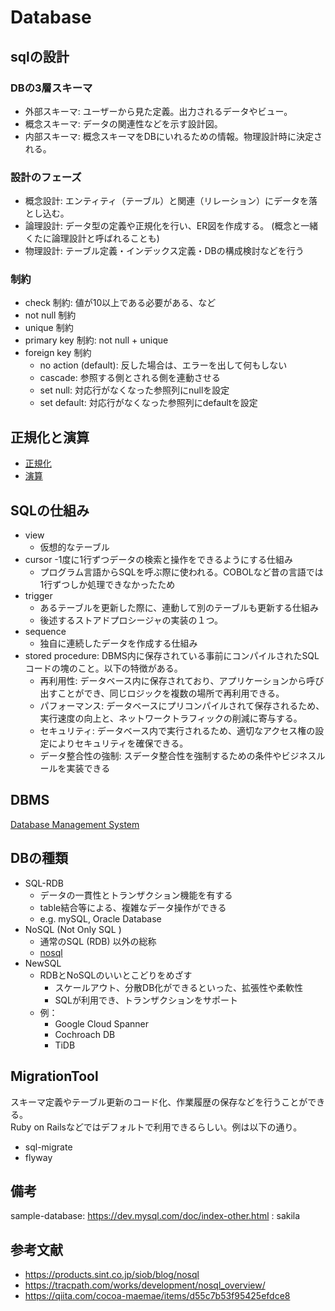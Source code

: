 # Database

## sqlの設計

### DBの3層スキーマ

- 外部スキーマ: ユーザーから見た定義。出力されるデータやビュー。
- 概念スキーマ: データの関連性などを示す設計図。
- 内部スキーマ: 概念スキーマをDBにいれるための情報。物理設計時に決定される。

### 設計のフェーズ

- 概念設計: エンティティ（テーブル）と関連（リレーション）にデータを落とし込む。
- 論理設計: データ型の定義や正規化を行い、ER図を作成する。 (概念と一緒くたに論理設計と呼ばれることも)
- 物理設計: テーブル定義・インデックス定義・DBの構成検討などを行う

### 制約

- check 制約: 値が10以上である必要がある、など
- not null 制約
- unique 制約
- primary key 制約: not null + unique
- foreign key 制約
  - no action (default): 反した場合は、エラーを出して何もしない
  - cascade: 参照する側とされる側を連動させる
  - set null: 対応行がなくなった参照列にnullを設定
  - set default: 対応行がなくなった参照列にdefaultを設定

## 正規化と演算
- [正規化](./normalization.md)
- [演算](./calculation.md)

## SQLの仕組み

- view
  - 仮想的なテーブル
- cursor
  -1度に1行ずつデータの検索と操作をできるようにする仕組み
  - プログラム言語からSQLを呼ぶ際に使われる。COBOLなど昔の言語では1行ずつしか処理できなかったため
- trigger
  - あるテーブルを更新した際に、連動して別のテーブルも更新する仕組み
  - 後述するストアドプロシージャの実装の１つ。
- sequence
  - 独自に連続したデータを作成する仕組み
- stored procedure: DBMS内に保存されている事前にコンパイルされたSQLコードの塊のこと。以下の特徴がある。
  - 再利用性: データベース内に保存されており、アプリケーションから呼び出すことができ、同じロジックを複数の場所で再利用できる。
  - パフォーマンス: データベースにプリコンパイルされて保存されるため、実行速度の向上と、ネットワークトラフィックの削減に寄与する。
  - セキュリティ: データベース内で実行されるため、適切なアクセス権の設定によりセキュリティを確保できる。
  - データ整合性の強制: スデータ整合性を強制するための条件やビジネスルールを実装できる

## DBMS

[Database Management System](./dbms.md)

## DBの種類

- SQL-RDB
  - データの一貫性とトランザクション機能を有する
  - table結合等による、複雑なデータ操作ができる
  - e.g. mySQL, Oracle Database
- NoSQL (Not Only SQL )
  - 通常のSQL (RDB) 以外の総称
  - [nosql](./nosql.md)
- NewSQL
  - RDBとNoSQLのいいとこどりをめざす
    - スケールアウト、分散DB化ができるといった、拡張性や柔軟性
    - SQLが利用でき、トランザクションをサポート
  - 例：
    - Google Cloud Spanner
    - Cochroach DB
    - TiDB

## MigrationTool
スキーマ定義やテーブル更新のコード化、作業履歴の保存などを行うことができる。  
Ruby on Railsなどではデフォルトで利用できるらしい。例は以下の通り。

- sql-migrate
- flyway

## 備考

sample-database: https://dev.mysql.com/doc/index-other.html : sakila

## 参考文献

- https://products.sint.co.jp/siob/blog/nosql
- https://tracpath.com/works/development/nosql_overview/
- https://qiita.com/cocoa-maemae/items/d55c7b53f95425efdce8


